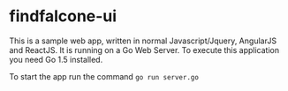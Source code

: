 # findfalcone-ui

This is a sample web app, written in normal Javascript/Jquery, AngularJS and ReactJS. It is running on a Go Web Server. To execute this application you need Go 1.5 installed.

To start the app run the command `go run server.go`
